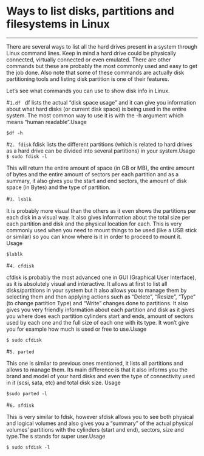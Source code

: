 # Ways to list disks, partitions and filesystems in Linux
----------------------------------------------------------
There are several ways to list all the hard drives present in a system through Linux command lines.
Keep in mind a hard drive could be physically connected, virtually connected or even emulated.
There are other commands but these are probably the most commonly used and easy to get the job done.
Also note that some of these commands are actually disk partitioning tools and listing disk partition is one of their features.

Let’s see what commands you can use to show disk info in Linux.

#```1.df ``` 
df lists the actual “disk space usage” and it can give you information about what hard disks (or current disk space) is being used in the entire system.
The most common way to use it is with the -h argument which means “human readable”.Usage

```$df -h ```

#```2. fdisk```
fdisk lists the different partitions (which is related to hard drives as a hard drive can be divided into several partitions) in your system.Usage 
```$ sudo fdisk -l```

This will return the entire amount of space (in GB or MB), the entire amount of bytes and the entire amount of sectors per each partition and as a summary, it also gives you the start and end sectors, the amount of disk space (in Bytes) and the type of partition.

#```3. lsblk```

It is probably more visual than the others as it even shows the partitions per each disk in a visual way. It also gives information about the total size per each partition and disk and the physical location for each. This is very commonly used when you need to mount things to be used (like a USB stick or similar) so you can know where is it in order to proceed to mount it. Usage

```$lsblk```

#```4. cfdisk ```

cfdisk is probably the most advanced one in GUI (Graphical User Interface), as it is absolutely visual and interactive. It allows at first to list all disks/partitions in your system but it also allows you to manage them by selecting them and then applying actions such as “Delete”, “Resize”, “Type” (to change partition Type) and “Write” changes done to partitions.
It also gives you very friendly information about each partition and disk as it gives you where does each partition cylinders start and ends, amount of sectors used by each one and the full size of each one with its type. It won’t give you for example how much is used or free to use.Usage

```$ sudo cfdisk```

#```5. parted```

This one is similar to previous ones mentioned, it lists all partitions and allows to manage them. Its main difference is that it also informs you the brand and model of your hard disks and even the type of connectivity used in it (scsi, sata, etc) and total disk size. Usage

```$sudo parted -l```

#```6. sfdisk ```

This is very similar to fdisk, however sfdisk allows you to see both physical and logical volumes and also gives you a “summary” of the actual physical volumes’ partitions with the cylinders (start and end), sectors, size and type.The s stands for super user.Usage 

```$ sudo sfdisk -l```
